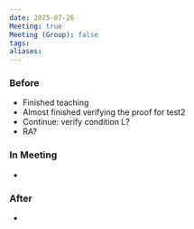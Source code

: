 ```yaml
---
date: 2025-07-26
Meeting: true
Meeting (Group): false
tags: 
aliases:
---
```


### Before
- Finished teaching
- Almost finished verifying the proof for test2
- Continue: verify condition L?
- RA?

### In Meeting
- 

### After
- 
